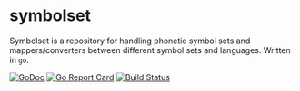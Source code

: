 # symbolset

Symbolset is a repository for handling phonetic symbol sets and mappers/converters between different symbol sets and languages. Written in `go`.

[![GoDoc](https://godoc.org/github.com/stts-se/symbolset?status.svg)](https://godoc.org/github.com/stts-se/symbolset)
[![Go Report Card](https://goreportcard.com/badge/github.com/stts-se/symbolset)](https://goreportcard.com/report/github.com/stts-se/symbolset) [![Build Status](https://travis-ci.org/stts-se/symbolset.svg?branch=master)](https://travis-ci.org/stts-se/symbolset)
